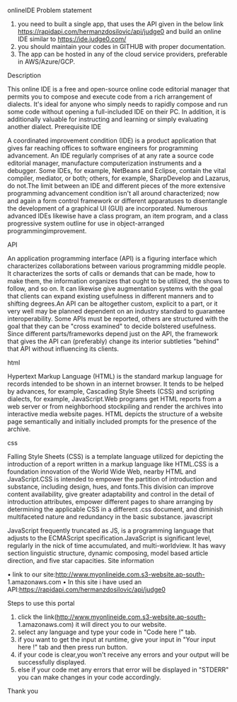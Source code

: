 onlineIDE Problem statement
1.	you need to built a single app, that uses the API given in the below
link https://rapidapi.com/hermanzdosilovic/api/judge0 and build an online IDE similar to https://ide.judge0.com/
2.	you should maintain your codes in GITHUB with proper documentation.
3.	The app can be hosted in any of the cloud service providers, preferable in AWS/Azure/GCP.

Description

This online IDE is a free and open-source online code editorial manager that permits you to compose and execute code from a rich arrangement of dialects. It's ideal for anyone who simply needs to rapidly compose and run some code without opening a full-included IDE on their PC. In addition, it is additionally valuable for instructing and learning or simply evaluating another dialect.
Prerequisite
IDE

A coordinated improvement condition (IDE) is a product application that gives far reaching offices to software engineers for programming advancement. An IDE regularly comprises of at any rate a source code editorial manager, manufacture computerization instruments and a debugger. Some IDEs, for example, NetBeans and Eclipse, contain the vital compiler, mediator, or both; others, for example, SharpDevelop and Lazarus, do not.The limit between an IDE and different pieces of the more extensive programming advancement condition isn't all around characterized; now and again a form control framework or different apparatuses to disentangle the development of a graphical UI (GUI) are incorporated. Numerous advanced IDEs likewise have a class program, an item program, and a class progressive system outline for use in object-arranged programmingimprovement. 

API

An application programming interface (API) is a figuring interface which characterizes collaborations between various programming middle people. It characterizes the sorts of calls or demands that can be made, how to make them, the information organizes that ought to be utilized, the shows to follow, and so on. It can likewise give augmentation systems with the goal that clients can expand existing usefulness in different manners and to shifting degrees.An API can be altogether custom, explicit to a part, or it very well may be planned dependent on an industry standard to guarantee interoperability. Some APIs must be reported, others are structured with the goal that they can be "cross examined" to decide bolstered usefulness. Since different parts/frameworks depend just on the API, the framework that gives the API can (preferably) change its interior subtleties "behind" that API without influencing its clients.

html

Hypertext Markup Language (HTML) is the standard markup language for records intended to be shown in an internet browser. It tends to be helped by advances, for example, Cascading Style Sheets (CSS) and scripting dialects, for example, JavaScript.Web programs get HTML reports from a web server or from neighborhood stockpiling and render the archives into interactive media website pages. HTML depicts the structure of a website page semantically and initially included prompts for the presence of the archive.

css

Falling Style Sheets (CSS) is a template language utilized for depicting the introduction of a report written in a markup language like HTML.CSS is a foundation innovation of the World Wide Web, nearby HTML and JavaScript.CSS is intended to empower the partition of introduction and substance, including design, hues, and fonts.This division can improve content availability, give greater adaptability and control in the detail of introduction attributes, empower different pages to share arranging by determining the applicable CSS in a different .css document, and diminish multifaceted nature and redundancy in the basic substance. 
javascript

JavaScript frequently truncated as JS, is a programming language that adjusts to the ECMAScript specification.JavaScript is significant level, regularly in the nick of time accumulated, and multi-worldview. It has wavy section linguistic structure, dynamic composing, model based article direction, and five star capacities.
Site information

•	link to our site:http://www.myonlineide.com.s3-website.ap-south- 1.amazonaws.com
•	In this site i have used an API:https://rapidapi.com/hermanzdosilovic/api/judge0

Steps to use this portal

1.	click the link(http://www.myonlineide.com.s3-website.ap-south- 1.amazonaws.com) it will direct you to our website.
2.	select any language and type your code in "Code here !" tab.
3.	if you want to get the input at runtime, give your input in "Your input here !" tab and then press run button.
4.	if your code is clear,you won't receive any errors and your output will be successfully displayed.
5.	else if your code met any errors that error will be displayed in "STDERR" you can make changes in your code accordingly.



Thank you
